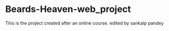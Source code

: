 # Beards-Heaven-web_project
This is the project created after an online course.
edited by sankalp pandey
